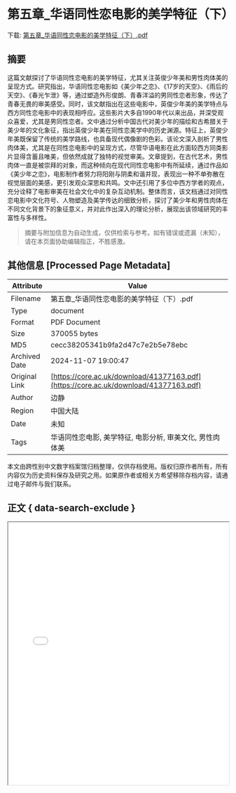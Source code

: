 # 第五章_华语同性恋电影的美学特征（下）

<!-- tcd_download_link -->
下载: <a href="../第五章_华语同性恋电影的美学特征（下）.pdf" download>第五章_华语同性恋电影的美学特征（下）.pdf</a>
<!-- tcd_download_link_end -->

## 摘要

<!-- tcd_abstract -->
这篇文献探讨了华语同性恋电影的美学特征，尤其关注英俊少年美和男性肉体美的呈现方式。研究指出，华语同性恋电影如《美少年之恋》、《17岁的天空》、《雨后的天空》、《春光乍泄》等，通过塑造外形俊朗、青春洋溢的男同性恋者形象，传达了青春无畏的审美感受。同时，该文献指出在这些电影中，英俊少年美的美学特点与西方同性恋电影中的表现相呼应。这些影片大多自1990年代以来出品，并深受观众喜爱，尤其是男同性恋者。文中通过分析中国古代对美少年的描绘和古希腊关于美少年的文化象征，指出英俊少年美在同性恋美学中的历史渊源。特征上，英俊少年美既保留了传统的美学路线，也具备现代偶像剧的色彩。该论文深入剖析了男性肉体美，尤其是在同性恋电影中的呈现方式，尽管华语电影在此方面较西方同类影片显得含蓄且唯美，但依然成就了独特的视觉审美。文章提到，在古代艺术，男性肉体一直是被崇拜的对象，而这种倾向在现代同性恋电影中有所延续，通过作品如《美少年之恋》，电影制作者努力将阳刚与阴柔和谐并现，表现出一种不单弥散在视觉层面的美感，更引发观众深思和共鸣。文中还引用了多位中西方学者的观点，充分诠释了电影审美在社会文化中的复杂互动机制。整体而言，该文档通过对同性恋电影中文化符号、人物塑造及美学传达的细致分析，探讨了美少年和男性肉体在不同文化背景下的象征意义，并对此作出深入的理论分析，展现出该领域研究的丰富性与多样性。

<!-- tcd_abstract_end -->

> 摘要与附加信息为自动生成，仅供检索与参考。如有错误或遗漏（未知），请在本页面协助编辑指正，不胜感激。

## 其他信息 [Processed Page Metadata]

| Attribute       | Value                                  |
|-----------------|----------------------------------------|
| Filename        | 第五章_华语同性恋电影的美学特征（下）.pdf                             |
| Type            | document                                 |
| Format          | PDF Document                               |
| Size            | 370055 bytes                           |
| MD5             | cecc38205341b9fa2d47c7e2b5e78ebc                                  |
| Archived Date   | 2024-11-07 19:00:47                             |
| Original Link   | [https://core.ac.uk/download/41377163.pdf](https://core.ac.uk/download/41377163.pdf)                         |
| Author          | 边静                               |
| Region          | 中国大陆                               |
| Date            | 未知                                 |
| Tags            | 华语同性恋电影, 美学特征, 电影分析, 审美文化, 男性肉体美                                 |

本文由跨性别中文数字档案馆归档整理，仅供存档使用。版权归原作者所有，所有内容仅为历史资料保存及研究之用。如果原作者或相关方希望移除存档内容，请通过电子邮件与我们联系。

## 正文 { data-search-exclude }

<!-- tcd_main_text -->
<iframe src="../第五章_华语同性恋电影的美学特征（下）.pdf" width="100%" height="600px">
    <p>无法显示PDF，请下载查看。</p>
</iframe>
<!-- tcd_main_text_end -->

